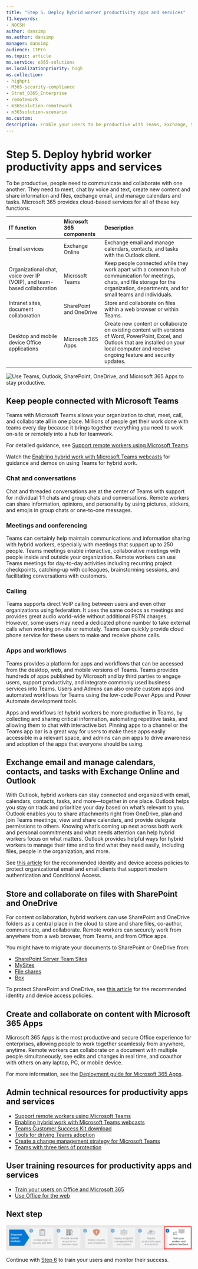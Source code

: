```yaml
---
title: "Step 5. Deploy hybrid worker productivity apps and services"
f1.keywords:
- NOCSH
author: dansimp
ms.author: dansimp
manager: dansimp
audience: ITPro
ms.topic: article
ms.service: o365-solutions
ms.localizationpriority: high
ms.collection: 
- highpri
- M365-security-compliance
- Strat_O365_Enterprise
- remotework
- m365solution-remotework
- m365solution-scenario
ms.custom: 
description: Enable your users to be productive with Teams, Exchange, SharePoint, and other Microsoft 365 services.
---
```


# Step 5. Deploy hybrid worker productivity apps and services

To be productive, people need to communicate and collaborate with one another. They need to meet, chat by voice and text, create new content and share information and files, exchange email, and manage calendars and tasks. Microsoft 365 provides cloud-based services for all of these key functions:

| IT function | Microsoft 365 components | Description |
|:-------|:-----|:-------|
| Email services | Exchange Online | Exchange email and manage calendars, contacts, and tasks with the Outlook client. |
| Organizational chat, voice over IP (VOIP), and team-based collaboration | Microsoft Teams | Keep people connected while they work apart with a common hub of communication for meetings, chats, and file storage for the organization, departments, and for small teams and individuals. |
| Intranet sites, document collaboration | SharePoint and OneDrive | Store and collaborate on files within a web browser or within Teams. |
| Desktop and mobile device Office applications | Microsoft 365 Apps | Create new content or collaborate on existing content with versions of Word, PowerPoint, Excel, and Outlook that are installed on your local computer and receive ongoing feature and security updates. |
||||

![Use Teams, Outlook, SharePoint, OneDrive, and Microsoft 365 Apps to stay productive.](../media/empower-people-to-work-remotely/remote-workers-productivity-grid.png)

## Keep people connected with Microsoft Teams

Teams with Microsoft Teams allows your organization to chat, meet, call, and collaborate all in one place. Millions of people get their work done with teams every day because it brings together everything you need to work on-site or remotely into a hub for teamwork. 

For detailed guidance, see [Support remote workers using Microsoft Teams](/microsoftteams/support-remote-work-with-teams). 

Watch the [Enabling hybrid work with Microsoft Teams webcasts](https://resources.techcommunity.microsoft.com/enabling-hybrid-work/) for guidance and demos on using Teams for hybrid work.

### Chat and conversations

Chat and threaded conversations are at the center of Teams with support for individual 1:1 chats and group chats and conversations. Remote workers can share information, opinions, and personality by using pictures, stickers, and emojis in group chats or one-to-one messages.

### Meetings and conferencing 

Teams can certainly help maintain communications and information sharing with hybrid workers, especially with meetings that support up to 250 people. Teams meetings enable interactive, collaborative meetings with people inside and outside your organization. Remote workers can use Teams meetings for day-to-day activities including recurring project checkpoints, catching-up with colleagues, brainstorming sessions, and facilitating conversations with customers. 

### Calling

Teams supports direct VoIP calling between users and even other organizations using federation. It uses the same codecs as meetings and provides great audio world-wide without additional PSTN charges. However, some users may need a dedicated phone number to take external calls when working on-site or remotely. Teams can quickly provide cloud phone service for these users to make and receive phone calls.

### Apps and workflows

Teams provides a platform for apps and workflows that can be accessed from the desktop, web, and mobile versions of Teams. Teams provides hundreds of apps published by Microsoft and by third parties to engage users, support productivity, and integrate commonly used business services into Teams. Users and Admins can also create custom apps and automated workflows for Teams using the low-code Power Apps and Power Automate development tools.

Apps and workflows let hybrid workers be more productive in Teams, by collecting and sharing critical information, automating repetitive tasks, and allowing them to chat with interactive bot. Pinning apps to a channel or the Teams app bar is a great way for users to make these apps easily accessible in a relevant space, and admins can pin apps to drive awareness and adoption of the apps that everyone should be using.

## Exchange email and manage calendars, contacts, and tasks with Exchange Online and Outlook

With Outlook, hybrid workers can stay connected and organized with email, calendars, contacts, tasks, and more—together in one place. Outlook helps you stay on track and prioritize your day based on what’s relevant to you. Outlook enables you to share attachments right from OneDrive, plan and join Teams meetings, view and share calendars, and provide delegate permissions to others. Knowing what’s coming up next across both work and personal commitments and what needs attention can help hybrid workers focus on what matters. Outlook provides helpful ways for hybrid workers to manage their time and to find what they need easily, including files, people in the organization, and more. 

See [this article](../security/office-365-security/secure-email-recommended-policies.md) for the recommended identity and device access policies to protect organizational email and email clients that support modern authentication and Conditional Access.

## Store and collaborate on files with SharePoint and OneDrive

For content collaboration, hybrid workers can use SharePoint and OneDrive folders as a central place in the cloud to store and share files, co-author, communicate, and collaborate. Remote workers can securely work from anywhere from a web browser, from Teams, and from Office apps.

You might have to migrate your documents to SharePoint or OneDrive from:

- [SharePoint Server Team Sites](/sharepointmigration/sp-teams-sites-migration-guide)
- [MySites](/sharepointmigration/mysites-to-onedrive-migration-guide)
- [File shares](/sharepointmigration/fileshare-to-odsp-migration-guide)
- [Box](/sharepointmigration/box-to-onedrive-and-sharepoint-migration-guide)

To protect SharePoint and OneDrive, see [this article](../security/office-365-security/sharepoint-file-access-policies.md) for the recommended identity and device access policies.

## Create and collaborate on content with Microsoft 365 Apps

Microsoft 365 Apps is the most productive and secure Office experience for enterprises, allowing people to work together seamlessly from anywhere, anytime. Remote workers can collaborate on a document with multiple people simultaneously, see edits and changes in real time, and coauthor with others on any laptop, PC, or mobile device.

For more information, see the [Deployment guide for Microsoft 365 Apps](/deployoffice/deployment-guide-microsoft-365-apps).

## Admin technical resources for productivity apps and services

- [Support remote workers using Microsoft Teams](/microsoftteams/support-remote-work-with-teams)
- [Enabling hybrid work with Microsoft Teams webcasts](https://resources.techcommunity.microsoft.com/enabling-hybrid-work/)
- [Teams Customer Success Kit download](https://www.microsoft.com/download/details.aspx?id=54244)
- [Tools for driving Teams adoption](/microsoftteams/adopt-tools-and-downloads) 
- [Create a change management strategy for Microsoft Teams](/MicrosoftTeams/change-management-strategy)
- [Teams with three tiers of protection](configure-teams-three-tiers-protection.md)

## User training resources for productivity apps and services

- [Train your users on Office and Microsoft 365](https://support.microsoft.com/office/train-your-users-on-office-and-microsoft-365-7cba3c97-7f19-46ed-a1c6-763971a26c27)
- [Use Office for the web](https://support.microsoft.com/office/get-started-with-office-for-the-web-in-microsoft-365-5622c7c9-721d-4b3d-8cb9-a7276c2470e5)

## Next step

[![Step 6: Train your users and monitor their success.](../media/empower-people-to-work-remotely/remote-workers-step-grid-6.png)](empower-people-to-work-remotely-train-monitor-usage.md)

Continue with [Step 6](empower-people-to-work-remotely-train-monitor-usage.md) to train your users and monitor their success.